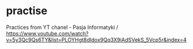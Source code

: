 # practise
Practices from YT chanel - Pasja Informatyki / https://www.youtube.com/watch?v=5y3Qc9Qs6TY&list=PLOYHgt8dIdox9Qq3X9iAdSVekS_5Vcp5r&index=4
